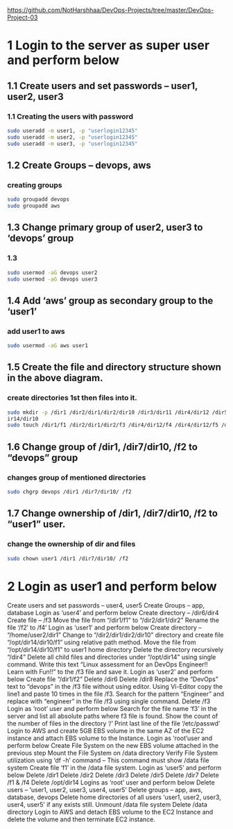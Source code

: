 https://github.com/NotHarshhaa/DevOps-Projects/tree/master/DevOps-Project-03

# 1 Login to the server as super user and perform below
## 1.1 Create users and set passwords – user1, user2, user3
### 1.1 Creating the users with password
```bash
sudo useradd -m user1, -p "userlogin12345"
sudo useradd -m user2, -p "userlogin12345"
sudo useradd -m user3, -p "userlogin12345"
```

## 1.2 Create Groups – devops, aws
### creating groups
```bash
sudo groupadd devops
sudo groupadd aws
```
## 1.3 Change primary group of user2, user3 to ‘devops’ group
### 1.3 
```bash
sudo usermod -aG devops user2
sudo usermod -aG devops user3
```
## 1.4 Add ‘aws’ group as secondary group to the ‘user1’
### add user1 to aws
```bash
sudo usermod -aG aws user1
```
## 1.5 Create the file and directory structure shown in the above diagram.
### create directories 1st then files into it.
```bash
sudo mkdir -p /dir1 /dir2/dir1/dir2/dir10 /dir3/dir11 /dir4/dir12 /dir5/dir13 /dir6 /dir7/dir10 /dir8/dir9 /opt/d
ir14/dir10
sudo touch /dir1/f1 /dir2/dir1/dir2/f3 /dir4/dir12/f4 /dir4/dir12/f5 /dir7/f3 /f1 /f2 /opt/dir14/f3
```
## 1.6 Change group of /dir1, /dir7/dir10, /f2 to “devops” group
### changes group of mentioned directories
```bash
sudo chgrp devops /dir1 /dir7/dir10/ /f2 
```

## 1.7 Change ownership of /dir1, /dir7/dir10, /f2 to “user1” user.
### change the ownership of dir and files
```bash
sudo chown user1 /dir1 /dir7/dir10/ /f2 
```


# 2 Login as user1 and perform below
Create users and set passwords – user4, user5
Create Groups – app, database
Login as ‘user4’ and perform below
Create directory – /dir6/dir4
Create file – /f3
Move the file from “/dir1/f1” to “/dir2/dir1/dir2”
Rename the file ‘/f2′ to /f4’
Login as ‘user1’ and perform below
Create directory – “/home/user2/dir1”
Change to “/dir2/dir1/dir2/dir10” directory and create file “/opt/dir14/dir10/f1” using relative path method.
Move the file from “/opt/dir14/dir10/f1” to user1 home directory
Delete the directory recursively “/dir4”
Delete all child files and directories under “/opt/dir14” using single command.
Write this text “Linux assessment for an DevOps Engineer!! Learn with Fun!!” to the /f3 file and save it.
Login as ‘user2’ and perform below
Create file “/dir1/f2”
Delete /dir6
Delete /dir8
Replace the “DevOps” text to “devops” in the /f3 file without using editor.
Using Vi-Editor copy the line1 and paste 10 times in the file /f3.
Search for the pattern “Engineer” and replace with “engineer” in the file /f3 using single command.
Delete /f3
Login as ‘root’ user and perform below
Search for the file name ‘f3’ in the server and list all absolute paths where f3 file is found.
Show the count of the number of files in the directory ‘/’
Print last line of the file ‘/etc/passwd’
Login to AWS and create 5GB EBS volume in the same AZ of the EC2 instance and attach EBS volume to the Instance.
Login as ‘root’user and perform below
Create File System on the new EBS volume attached in the previous step
Mount the File System on /data directory
Verify File System utilization using ‘df -h’ command – This command must show /data file system
Create file ‘f1’ in the /data file system.
Login as ‘user5’ and perform below
Delete /dir1
Delete /dir2
Delete /dir3
Delete /dir5
Delete /dir7
Delete /f1 & /f4
Delete /opt/dir14
Logins as ‘root’ user and perform below
Delete users – ‘user1, user2, user3, user4, user5’
Delete groups – app, aws, database, devops
Delete home directories of all users ‘user1, user2, user3, user4, user5’ if any exists still.
Unmount /data file system
Delete /data directory
Login to AWS and detach EBS volume to the EC2 Instance and delete the volume and then terminate EC2 instance.


